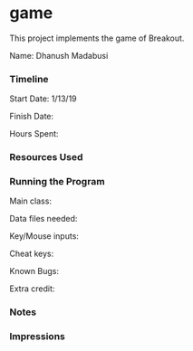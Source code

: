 game
====

This project implements the game of Breakout.

Name: Dhanush Madabusi

### Timeline

Start Date: 1/13/19

Finish Date: 

Hours Spent:

### Resources Used


### Running the Program

Main class:

Data files needed: 

Key/Mouse inputs:

Cheat keys:

Known Bugs:

Extra credit:


### Notes


### Impressions

